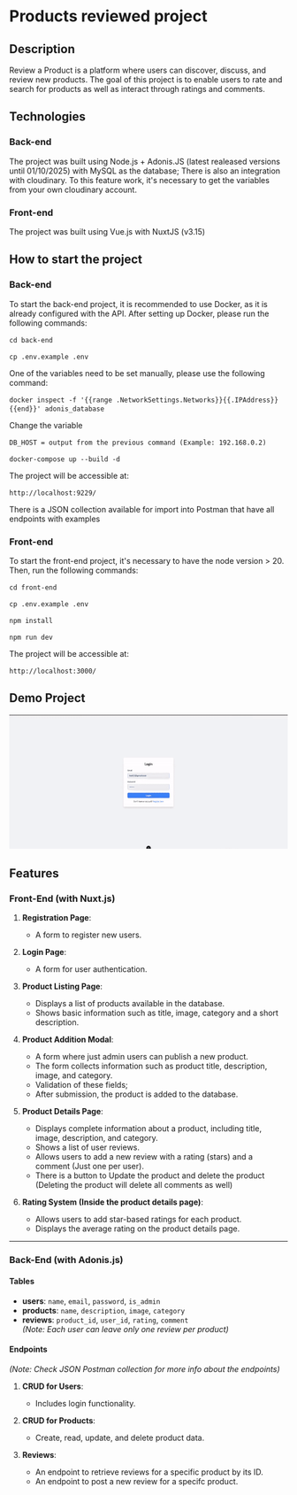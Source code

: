 # Products reviewed project

## Description

Review a Product is a platform where users can discover, discuss, and review new
products. The goal of this project is to enable users to rate and search for
products as well as interact through ratings and comments.

## Technologies

### Back-end

The project was built using Node.js + Adonis.JS (latest realeased versions until
01/10/2025) with MySQL as the database; There is also an integration with
cloudinary. To this feature work, it's necessary to get the variables from your
own cloudinary account.

### Front-end

The project was built using Vue.js with NuxtJS (v3.15)

## How to start the project

### Back-end

To start the back-end project, it is recommended to use Docker, as it is already
configured with the API. After setting up Docker, please run the following
commands:

```
cd back-end
```

```
cp .env.example .env
```

One of the variables need to be set manually, please use the following command:

```
docker inspect -f '{{range .NetworkSettings.Networks}}{{.IPAddress}}{{end}}' adonis_database
```

Change the variable

```
DB_HOST = output from the previous command (Example: 192.168.0.2)
```

```
docker-compose up --build -d
```

The project will be accessible at:

```
http://localhost:9229/
```

There is a JSON collection available for import into Postman that have all
endpoints with examples

### Front-end

To start the front-end project, it's necessary to have the node version > 20.
Then, run the following commands:

```
cd front-end
```

```
cp .env.example .env
```

```
npm install
```

```
npm run dev
```

The project will be accessible at:

```
http://localhost:3000/
```

## Demo Project

![alt text](ProductsReview.gif)

## Features

### Front-End (with Nuxt.js)

1. **Registration Page**:

   - A form to register new users.

2. **Login Page**:

   - A form for user authentication.

3. **Product Listing Page**:

   - Displays a list of products available in the database.
   - Shows basic information such as title, image, category and a short
     description.

4. **Product Addition Modal**:

   - A form where just admin users can publish a new product.
   - The form collects information such as product title, description, image,
     and category.
   - Validation of these fields;
   - After submission, the product is added to the database.

5. **Product Details Page**:

   - Displays complete information about a product, including title, image,
     description, and category.
   - Shows a list of user reviews.
   - Allows users to add a new review with a rating (stars) and a comment (Just
     one per user).
   - There is a button to Update the product and delete the product (Deleting
     the product will delete all comments as well)

6. **Rating System (Inside the product details page)**:
   - Allows users to add star-based ratings for each product.
   - Displays the average rating on the product details page.

---

### Back-End (with Adonis.js)

#### Tables

- **users**: `name`, `email`, `password`, `is_admin`
- **products**: `name`, `description`, `image`, `category`
- **reviews**: `product_id`, `user_id`, `rating`, `comment`  
  _(Note: Each user can leave only one review per product)_

#### Endpoints

_(Note: Check JSON Postman collection for more info about the endpoints)_

1. **CRUD for Users**:
   - Includes login functionality.
2. **CRUD for Products**:

   - Create, read, update, and delete product data.

3. **Reviews**:
   - An endpoint to retrieve reviews for a specific product by its ID.
   - An endpoint to post a new review for a specifc product.
